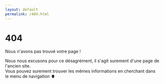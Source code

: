 ```yaml
---
layout: default
permalink: /404.html
---
```

# 404
Nous n'avons pas trouvé votre page ! 
  
Nous nous excusons pour ce désagrément, il s'agit surement d'une page de l'ancien site.  
Vous pouvez surement trouver les mêmes informations en cherchant dans le menu de navigation :arrow_up:  

